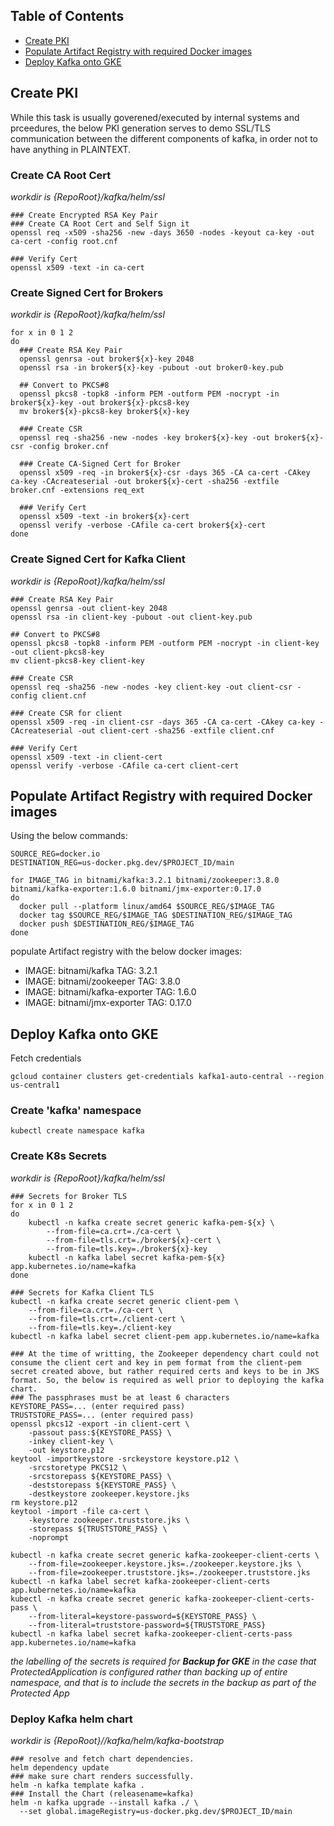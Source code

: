 ## Table of Contents
- [Create PKI](#create-pki)
- [Populate Artifact Registry with required Docker images](#populate-artifact-registry-with-required-docker-images)
- [Deploy Kafka onto GKE](#deploy-kafka-onto-gke)

## Create PKI
While this task is usually goverened/executed by internal systems and prceedures, the below PKI generation serves to demo SSL/TLS communication between the different components of kafka, in order not to have anything in PLAINTEXT.
### Create CA Root Cert
_workdir is {RepoRoot}/kafka/helm/ssl_
```
### Create Encrypted RSA Key Pair
### Create CA Root Cert and Self Sign it
openssl req -x509 -sha256 -new -days 3650 -nodes -keyout ca-key -out ca-cert -config root.cnf

### Verify Cert
openssl x509 -text -in ca-cert
```

### Create Signed Cert for Brokers
_workdir is {RepoRoot}/kafka/helm/ssl_
```
for x in 0 1 2
do
  ### Create RSA Key Pair
  openssl genrsa -out broker${x}-key 2048
  openssl rsa -in broker${x}-key -pubout -out broker0-key.pub

  ## Convert to PKCS#8
  openssl pkcs8 -topk8 -inform PEM -outform PEM -nocrypt -in broker${x}-key -out broker${x}-pkcs8-key
  mv broker${x}-pkcs8-key broker${x}-key

  ### Create CSR
  openssl req -sha256 -new -nodes -key broker${x}-key -out broker${x}-csr -config broker.cnf

  ### Create CA-Signed Cert for Broker
  openssl x509 -req -in broker${x}-csr -days 365 -CA ca-cert -CAkey ca-key -CAcreateserial -out broker${x}-cert -sha256 -extfile broker.cnf -extensions req_ext

  ### Verify Cert
  openssl x509 -text -in broker${x}-cert
  openssl verify -verbose -CAfile ca-cert broker${x}-cert
done
```

### Create Signed Cert for Kafka Client
_workdir is {RepoRoot}/kafka/helm/ssl_
```
### Create RSA Key Pair
openssl genrsa -out client-key 2048
openssl rsa -in client-key -pubout -out client-key.pub

## Convert to PKCS#8
openssl pkcs8 -topk8 -inform PEM -outform PEM -nocrypt -in client-key -out client-pkcs8-key
mv client-pkcs8-key client-key

### Create CSR
openssl req -sha256 -new -nodes -key client-key -out client-csr -config client.cnf

### Create CSR for client
openssl x509 -req -in client-csr -days 365 -CA ca-cert -CAkey ca-key -CAcreateserial -out client-cert -sha256 -extfile client.cnf

### Verify Cert
openssl x509 -text -in client-cert
openssl verify -verbose -CAfile ca-cert client-cert
```

## Populate Artifact Registry with required Docker images
Using the below commands:
```
SOURCE_REG=docker.io
DESTINATION_REG=us-docker.pkg.dev/$PROJECT_ID/main

for IMAGE_TAG in bitnami/kafka:3.2.1 bitnami/zookeeper:3.8.0 bitnami/kafka-exporter:1.6.0 bitnami/jmx-exporter:0.17.0
do
  docker pull --platform linux/amd64 $SOURCE_REG/$IMAGE_TAG
  docker tag $SOURCE_REG/$IMAGE_TAG $DESTINATION_REG/$IMAGE_TAG
  docker push $DESTINATION_REG/$IMAGE_TAG
done
```
populate Artifact registry with the below docker images:
- IMAGE: bitnami/kafka
  TAG: 3.2.1
- IMAGE: bitnami/zookeeper
  TAG: 3.8.0
- IMAGE: bitnami/kafka-exporter
  TAG: 1.6.0
- IMAGE: bitnami/jmx-exporter
  TAG: 0.17.0

## Deploy Kafka onto GKE

Fetch credentials
```
gcloud container clusters get-credentials kafka1-auto-central --region us-central1
```

### Create 'kafka' namespace
```
kubectl create namespace kafka
```

### Create K8s Secrets
_workdir is {RepoRoot}/kafka/helm/ssl_
```
### Secrets for Broker TLS
for x in 0 1 2
do
    kubectl -n kafka create secret generic kafka-pem-${x} \
        --from-file=ca.crt=./ca-cert \
        --from-file=tls.crt=./broker${x}-cert \
        --from-file=tls.key=./broker${x}-key
    kubectl -n kafka label secret kafka-pem-${x} app.kubernetes.io/name=kafka
done

### Secrets for Kafka Client TLS
kubectl -n kafka create secret generic client-pem \
    --from-file=ca.crt=./ca-cert \
    --from-file=tls.crt=./client-cert \
    --from-file=tls.key=./client-key
kubectl -n kafka label secret client-pem app.kubernetes.io/name=kafka

### At the time of writting, the Zookeeper dependency chart could not consume the client cert and key in pem format from the client-pem secret created above, but rather required certs and keys to be in JKS format. So, the below is required as well prior to deploying the kafka chart.
### The passphrases must be at least 6 characters
KEYSTORE_PASS=... (enter required pass)
TRUSTSTORE_PASS=... (enter required pass)
openssl pkcs12 -export -in client-cert \
    -passout pass:${KEYSTORE_PASS} \
    -inkey client-key \
    -out keystore.p12
keytool -importkeystore -srckeystore keystore.p12 \
    -srcstoretype PKCS12 \
    -srcstorepass ${KEYSTORE_PASS} \
    -deststorepass ${KEYSTORE_PASS} \
    -destkeystore zookeeper.keystore.jks
rm keystore.p12
keytool -import -file ca-cert \
    -keystore zookeeper.truststore.jks \
    -storepass ${TRUSTSTORE_PASS} \
    -noprompt

kubectl -n kafka create secret generic kafka-zookeeper-client-certs \
    --from-file=zookeeper.keystore.jks=./zookeeper.keystore.jks \
    --from-file=zookeeper.truststore.jks=./zookeeper.truststore.jks
kubectl -n kafka label secret kafka-zookeeper-client-certs app.kubernetes.io/name=kafka
kubectl -n kafka create secret generic kafka-zookeeper-client-certs-pass \
    --from-literal=keystore-password=${KEYSTORE_PASS} \
    --from-literal=truststore-password=${TRUSTSTORE_PASS}
kubectl -n kafka label secret kafka-zookeeper-client-certs-pass app.kubernetes.io/name=kafka
```
_the labelling of the secrets is required for **Backup for GKE** in the case that ProtectedApplication is configured rather than backing up of entire namespace, and that is to include the secrets in the backup as part of the Protected App_

### Deploy Kafka helm chart
_workdir is {RepoRoot}//kafka/helm/kafka-bootstrap_
```
### resolve and fetch chart dependencies.
helm dependency update
### make sure chart renders successfully.
helm -n kafka template kafka .
### Install the Chart (releasename=kafka)
helm -n kafka upgrade --install kafka ./ \
  --set global.imageRegistry=us-docker.pkg.dev/$PROJECT_ID/main
```
